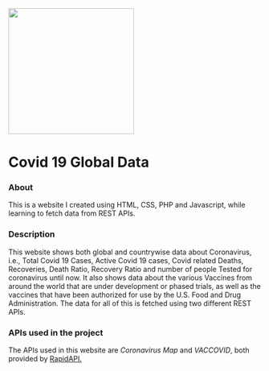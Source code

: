<img src="https://user-images.githubusercontent.com/54185164/113145623-4522a400-924c-11eb-8748-20df5766e16a.png" height=250/>

<h1>Covid 19 Global Data</h1>
<h3>About</h3>
<p>This is a website I created using HTML, CSS, PHP and Javascript, while learning to fetch data from REST APIs.</p>
<h3>Description</h3>
<p>This website shows both global and countrywise data about Coronavirus, i.e., Total Covid 19 Cases, Active Covid 19 cases, Covid related Deaths, Recoveries, Death Ratio, Recovery Ratio and number of people Tested for coronavirus until now. It also shows data about the various Vaccines from around the world that are under development or phased trials, as well as the vaccines that have been authorized for use by the U.S. Food and Drug Administration. The data for all of this is fetched using two different REST APIs.</p>
<h3>APIs used in the project</h3>
<p>The APIs used in this website are <i>Coronavirus Map</i> and <i>VACCOVID</i>, both provided by <a href='https://rapidapi.com/'>RapidAPI.</a></p>
